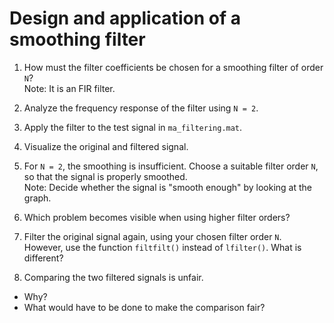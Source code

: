 Design and application of a smoothing filter
============================================

1. How must the filter coefficients be chosen for a smoothing filter of order `N`?  
Note: It is an FIR filter.
2. Analyze the frequency response of the filter using `N = 2`.
3. Apply the filter to the test signal in `ma_filtering.mat`.
4. Visualize the original and filtered signal.

5. For `N = 2`, the smoothing is insufficient.
Choose a suitable filter order `N`, so that the signal is properly smoothed.  
Note: Decide whether the signal is "smooth enough" by looking at the graph.
6. Which problem becomes visible when using higher filter orders?
7. Filter the original signal again, using your chosen filter order `N`.  
However, use the function `filtfilt()` instead of `lfilter()`. What is different?
8. Comparing the two filtered signals is unfair.
  * Why?
  * What would have to be done to make the comparison fair?
